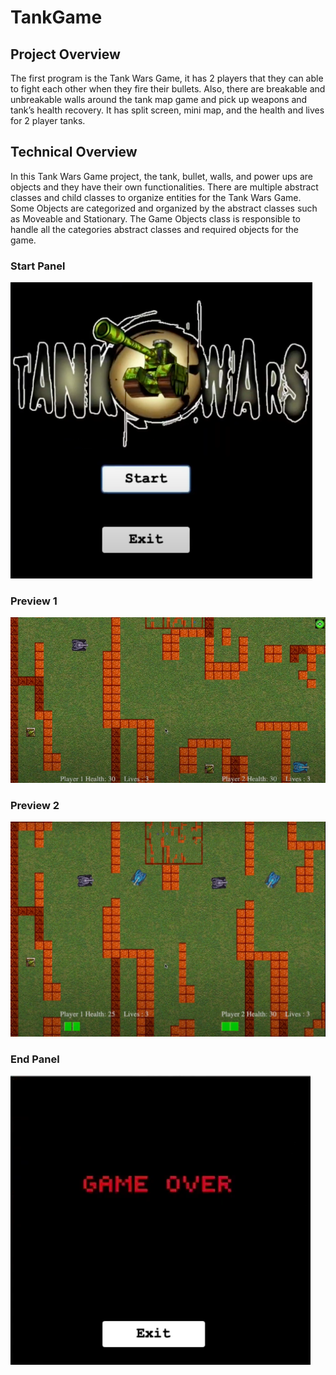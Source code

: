 # TankGame



## Project Overview

The first program is the Tank Wars Game, it has 2 players that they can able to fight each other
when they fire their bullets. Also, there are breakable and unbreakable walls around the tank map
game and pick up weapons and tank’s health recovery. It has split screen, mini map, and the
health and lives for 2 player tanks.

## Technical Overview

In this Tank Wars Game project, the tank, bullet, walls, and power ups are objects and they have
their own functionalities. There are multiple abstract classes and child classes to organize entities
for the Tank Wars Game. Some Objects are categorized and organized by the abstract classes such
as Moveable and Stationary. The Game Objects class is responsible to handle all the categories
abstract classes and required objects for the game.

### Start Panel
![](./images/one.png)

### Preview 1 

![](./images/two.png)

### Preview 2 

![](./images/three.png)

### End Panel

![](./images/four.png)


